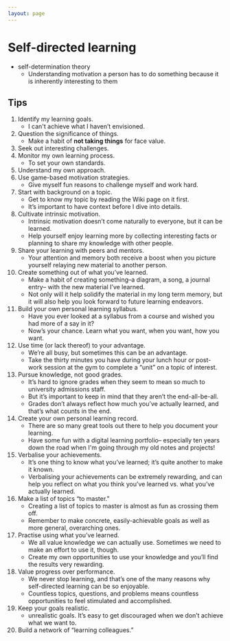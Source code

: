```yaml
---
layout: page
---
```


# Self-directed learning

* self-determination theory
    * Understanding motivation a person has to do something because it is inherently interesting to them

## Tips

1. Identify my learning goals.
    * I can't achieve what I haven’t envisioned.
2. Question the significance of things.
    * Make a habit of **not taking things** for face value.
3. Seek out interesting challenges.
4. Monitor my own learning process.
    * To set your own standards.
5. Understand my own approach.
6. Use game-based motivation strategies.
    * Give myself fun reasons to challenge myself and work hard.
7. Start with background on a topic.
    * Get to know my topic by reading the Wiki page on it first.
    * It’s important to have context before I dive into details.
8. Cultivate intrinsic motivation.
    * Intrinsic motivation doesn’t come naturally to everyone, but it can be learned.
    * Help yourself enjoy learning more by collecting interesting facts or planning to share my knowledge with other people.
9. Share your learning with peers and mentors.
    * Your attention and memory both receive a boost when you picture yourself relaying new material to another person.
10. Create something out of what you’ve learned.
    * Make a habit of creating something–a diagram, a song, a journal entry– with the new material I’ve learned.
    * Not only will it help solidify the material in my long term memory, but it will also help you look forward to future learning endeavors.
11. Build your own personal learning syllabus.
    * Have you ever looked at a syllabus from a course and wished you had more of a say in it?
    * Now’s your chance. Learn what you want, when you want, how you want.
12. Use time (or lack thereof) to your advantage.
    * We’re all busy, but sometimes this can be an advantage.
    * Take the thirty minutes you have during your lunch hour or post-work session at the gym to complete a “unit” on a topic of interest.
13. Pursue knowledge, not good grades.
    * It’s hard to ignore grades when they seem to mean so much to university admissions staff.
    * But it’s important to keep in mind that they aren’t the end-all-be-all.
    * Grades don’t always reflect how much you’ve actually learned, and that’s what counts in the end.
14. Create your own personal learning record.
    * There are so many great tools out there to help you document your learning.
    * Have some fun with a digital learning portfolio– especially ten years down the road when I'm going through my old notes and projects!
15. Verbalise your achievements.
    * It’s one thing to know what you’ve learned; it’s quite another to make it known.
    * Verbalising your achievements can be extremely rewarding, and can help you reflect on what you think you’ve learned vs. what you’ve actually learned.
16. Make a list of topics “to master.”
    * Creating a list of topics to master is almost as fun as crossing them off.
    * Remember to make concrete, easily-achievable goals as well as more general, overarching ones.
17. Practise using what you’ve learned.
    * We all value knowledge we can actually use. Sometimes we need to make an effort to use it, though.
    * Create my own opportunities to use your knowledge and you’ll find the results very rewarding.
18. Value progress over performance.
    * We never stop learning, and that’s one of the many reasons why self-directed learning can be so enjoyable.
    * Countless topics, questions, and problems means countless opportunities to feel stimulated and accomplished.
19. Keep your goals realistic.
    * unrealistic goals. It’s easy to get discouraged when we don’t achieve what we want to.
20. Build a network of “learning colleagues.”

